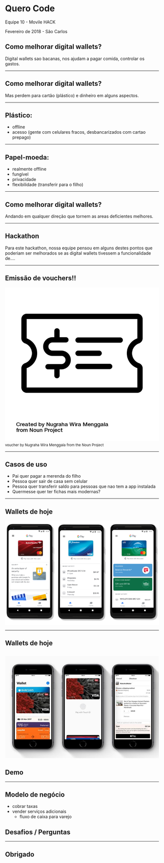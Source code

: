 # Quero Code
Equipe 10 - Movile HACK 

Fevereiro de 2018 - São Carlos

## Como melhorar digital wallets?

Digital wallets sao bacanas, nos ajudam a pagar comida, controlar os gastos.

---

## Como melhorar digital wallets?

Mas perdem para cartão (plástico) e dinheiro em alguns aspectos.

---

## Plástico:
- offline
- acesso (gente com celulares fracos, desbancarizados com cartao prepago)

---

## Papel-moeda:
- realmente offline
- fungível
- privacidade
- flexibilidade (transferir para o filho)

---

## Como melhorar digital wallets?

Andando em qualquer direção que tornem as areas deficientes melhores.

---

## Hackathon

Para este hackathon, nossa equipe pensou em alguns destes pontos que poderiam ser melhorados se as 
digital wallets tivessem a funcionalidade de....

---

## Emissão de vouchers!!

![voucher](noun_voucher_1162068.png)
<small>voucher by Nugraha Wira Menggala from the Noun Project</small>

---


## Casos de uso

- Pai quer pagar a merenda do filho
- Pessoa quer sair de casa sem celular
- Pessoa quer transferir saldo para pessoas que nao tem a app instalada
- Quermesse quer ter fichas mais modernas?

---

## Wallets de hoje

![googlepay](google-pay-app.png)

---
## Wallets de hoje

![applepay](Apple-PayJPG.jpg)
---

## Demo

---

## Modelo de negócio

- cobrar taxas
- vender serviços adicionais
   - fluxo de caixa para varejo

## Desafios / Perguntas

---

## Obrigado
